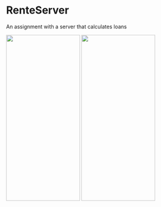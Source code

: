 # RenteServer

An assignment with a server that calculates loans

<p float="left">
<img src="https://user-images.githubusercontent.com/70659124/135767973-576d98c3-14e8-4a74-bfa6-0728a7c8b198.png" width="200" height="450" />
<img src="https://user-images.githubusercontent.com/70659124/135767984-34a8caec-900b-4a45-8fed-4e6679e0b0f2.png" width="200" height="450" />
</p>
